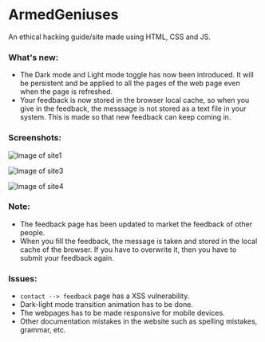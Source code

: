 # ArmedGeniuses

An ethical hacking guide/site made using HTML, CSS and JS.

### What's new:

- The Dark mode and Light mode toggle has now been introduced. It will be persistent and be applied to all the pages of the web page even when the page is refreshed.
- Your feedback is now stored in the browser local cache, so when you give in the feedback, the messsage is not stored as a text file in your system. This is made so that new feedback can keep coming in.

### Screenshots:

![Image of site1](https://github.com/theParanoidScripts/ArmedGeniuses/blob/master/img/screenshots/pic1.png)

![Image of site3](https://github.com/theParanoidScripts/ArmedGeniuses/blob/master/img/screenshots/pic3.png)

![Image of site4](https://github.com/theParanoidScripts/ArmedGeniuses/blob/master/img/screenshots/pic4.png)

### Note:

- The feedback page has been updated to market the feedback of other people.
- When you fill the feedback, the message is taken and stored in the local cache of the browser. If you have to overwrite it, then you have to submit your feedback again.

### Issues:

- `contact --> feedback` page has a XSS vulnerability.
- Dark-light mode transition animation has to be done.
- The webpages has to be made responsive for mobile devices.
- Other documentation mistakes in the website such as spelling mistakes, grammar, etc.
